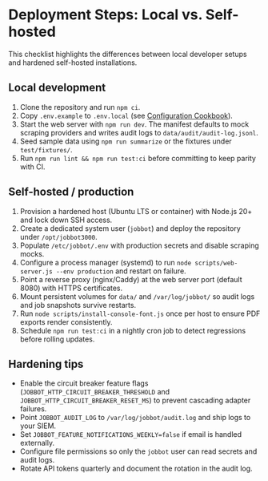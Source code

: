 # Deployment Steps: Local vs. Self-hosted

This checklist highlights the differences between local developer setups and hardened self-hosted
installations.

## Local development

1. Clone the repository and run `npm ci`.
2. Copy `.env.example` to `.env.local` (see [Configuration Cookbook](./configuration-cookbook.md)).
3. Start the web server with `npm run dev`. The manifest defaults to mock scraping providers and
   writes audit logs to `data/audit/audit-log.jsonl`.
4. Seed sample data using `npm run summarize` or the fixtures under `test/fixtures/`.
5. Run `npm run lint && npm run test:ci` before committing to keep parity with CI.

## Self-hosted / production

1. Provision a hardened host (Ubuntu LTS or container) with Node.js 20+ and lock down SSH access.
2. Create a dedicated system user (`jobbot`) and deploy the repository under `/opt/jobbot3000`.
3. Populate `/etc/jobbot/.env` with production secrets and disable scraping mocks.
4. Configure a process manager (systemd) to run `node scripts/web-server.js --env production` and
   restart on failure.
5. Point a reverse proxy (nginx/Caddy) at the web server port (default 8080) with HTTPS certificates.
6. Mount persistent volumes for `data/` and `/var/log/jobbot/` so audit logs and job snapshots survive
   restarts.
7. Run `node scripts/install-console-font.js` once per host to ensure PDF exports render consistently.
8. Schedule `npm run test:ci` in a nightly cron job to detect regressions before rolling updates.

## Hardening tips

- Enable the circuit breaker feature flags (`JOBBOT_HTTP_CIRCUIT_BREAKER_THRESHOLD` and
  `JOBBOT_HTTP_CIRCUIT_BREAKER_RESET_MS`) to prevent cascading adapter failures.
- Point `JOBBOT_AUDIT_LOG` to `/var/log/jobbot/audit.log` and ship logs to your SIEM.
- Set `JOBBOT_FEATURE_NOTIFICATIONS_WEEKLY=false` if email is handled externally.
- Configure file permissions so only the `jobbot` user can read secrets and audit logs.
- Rotate API tokens quarterly and document the rotation in the audit log.
